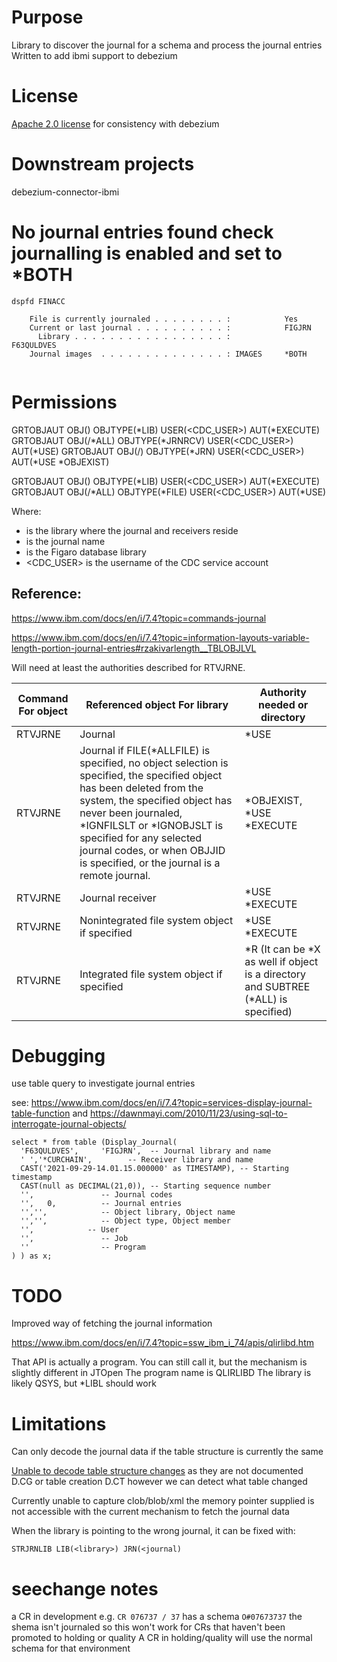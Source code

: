 # Purpose

Library to discover the journal for a schema and process the journal entries
Written to add ibmi support to debezium

# License

[Apache 2.0 license](https://www.apache.org/licenses/LICENSE-2.0) for consistency with debezium

# Downstream projects

debezium-connector-ibmi


# No journal entries found check journalling is enabled and set to *BOTH 

`dspfd FINACC`

```
    File is currently journaled . . . . . . . . :            Yes          
    Current or last journal . . . . . . . . . . :            FIGJRN       
      Library . . . . . . . . . . . . . . . . . :            F63QULDVES   
    Journal images  . . . . . . . . . . . . . . : IMAGES     *BOTH        
    
```

# Permissions

GRTOBJAUT OBJ(<JRNLIB>) OBJTYPE(*LIB) USER(<CDC_USER>) AUT(*EXECUTE)
GRTOBJAUT OBJ(<JRNLIB>/*ALL) OBJTYPE(*JRNRCV) USER(<CDC_USER>) AUT(*USE)
GRTOBJAUT OBJ(<JRNLIB>/<JRN>) OBJTYPE(*JRN) USER(<CDC_USER>) AUT(*USE *OBJEXIST)
 
GRTOBJAUT OBJ(<FIGLIB>) OBJTYPE(*LIB) USER(<CDC_USER>) AUT(*EXECUTE)
GRTOBJAUT OBJ(<FIGLIB>/*ALL) OBJTYPE(*FILE) USER(<CDC_USER>) AUT(*USE)
 
Where:
 
* <JRNLIB> is the library where the journal and receivers reside
* <JRN> is the journal name
* <FIGLIB> is the Figaro database library
* <CDC_USER> is the username of the CDC service account

## Reference:

https://www.ibm.com/docs/en/i/7.4?topic=commands-journal

https://www.ibm.com/docs/en/i/7.4?topic=information-layouts-variable-length-portion-journal-entries#rzakivarlength__TBLOBJLVL

Will need at least the authorities described for RTVJRNE.



| Command For object | Referenced object For library | Authority needed or directory |
| ------------------ | ----------------------------- | ----------------------------- |
| RTVJRNE | Journal | \*USE | \*EXECUTE |
| RTVJRNE | Journal if FILE(*ALLFILE) is specified, no object selection is specified, the specified object has been deleted from the system, the specified object has never been journaled, \*IGNFILSLT or \*IGNOBJSLT is specified for any selected journal codes, or when OBJJID is specified, or the journal is a remote journal. | \*OBJEXIST, \*USE	\*EXECUTE |
| RTVJRNE | Journal receiver | \*USE \*EXECUTE |
| RTVJRNE | Nonintegrated file system object if specified | \*USE	\*EXECUTE |
| RTVJRNE | Integrated file system object if specified | \*R (It can be \*X as well if object is a directory and SUBTREE (\*ALL) is specified) | \*X |


# Debugging

use table query to investigate journal entries

see: https://www.ibm.com/docs/en/i/7.4?topic=services-display-journal-table-function and https://dawnmayi.com/2010/11/23/using-sql-to-interrogate-journal-objects/

```
select * from table (Display_Journal(
  'F63QULDVES',     'FIGJRN',  -- Journal library and name
  ' ','*CURCHAIN',        -- Receiver library and name
  CAST('2021-09-29-14.01.15.000000' as TIMESTAMP), -- Starting timestamp
  CAST(null as DECIMAL(21,0)), -- Starting sequence number
  '',               -- Journal codes
  '',   0,          -- Journal entries
  '','',            -- Object library, Object name
  '','',            -- Object type, Object member
  '',            -- User
  '',               -- Job
  ''                -- Program        
) ) as x;
```

# TODO

Improved way of fetching the journal information

https://www.ibm.com/docs/en/i/7.4?topic=ssw_ibm_i_74/apis/qlirlibd.htm

That API is actually a program. You can still call it, but the mechanism is slightly different in JTOpen
The program name is QLIRLIBD
The library is likely QSYS, but *LIBL should work


# Limitations

Can only decode the journal data if the table structure is currently the same

[Unable to decode table structure changes](https://ibm-power-systems.ideas.ibm.com/ideas/IBMI-I-3211) as they are not documented D.CG or table creation D.CT
however we can detect what table changed

Currently unable to capture clob/blob/xml the memory pointer supplied is not accessible with the current mechanism to fetch the journal data


When the library is pointing to the wrong journal, it can be fixed with:

```
STRJRNLIB LIB(<library>) JRN(<journal)
```

# seechange notes
a CR in development e.g. `CR 076737 / 37` has a schema `O#07673737` the shema isn't journaled so this won't work for CRs that haven't been promoted to holding or quality
A CR in holding/quality will use the normal schema for that environment
